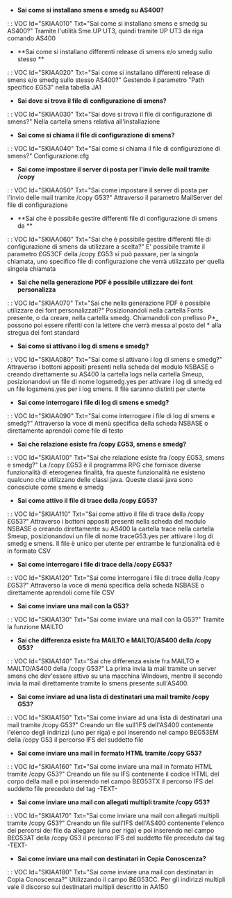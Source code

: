- **Sai come si installano smens e smedg su AS400?**

 :  : VOC Id="SKIAA010" Txt="Sai come si installano smens e smedg su AS400?"
Tramite l'utilità Sme.UP UT3, quindi tramite UP UT3 da riga comando AS400
- **Sai come si installano differenti release di smens e/o smedg sullo stesso **

 :  : VOC Id="SKIAA020" Txt="Sai come si installano differenti release di smens e/o smedg sullo stesso AS400?"
Gestendo il parametro "Path specifico £G53" nella tabella JA1
- **Sai dove si trova il file di configurazione di smens?**

 :  : VOC Id="SKIAA030" Txt="Sai dove si trova il file di configurazione di smens?"
Nella cartella smens relativa all'installazione
- **Sai come si chiama il file di configurazione di smens?**

 :  : VOC Id="SKIAA040" Txt="Sai come si chiama il file di configurazione di smens?"
Configurazione.cfg
- **Sai come impostare il server di posta per l'invio delle mail tramite /copy**

 :  : VOC Id="SKIAA050" Txt="Sai come impostare il server di posta per l'invio delle mail tramite /copy G53?"
Attraverso il parametro MailServer del file di configurazione
- **Sai che è possibile gestire differenti file di configurazione di smens da **

 :  : VOC Id="SKIAA060" Txt="Sai che è possibile gestire differenti file di configurazione di smens da utilizzare a scelta?"
E' possibile tramite il parametro £G53CF della /copy £G53 si può passare, per la singola chiamata, uno specifico file di configurazione che verrà utilizzato per quella singola chiamata
- **Sai che nella generazione PDF è possibile utilizzare dei font personalizza**

 :  : VOC Id="SKIAA070" Txt="Sai che nella generazione PDF è possibile utilizzare dei font personalizzati?"
Posizionandoli nella cartella Fonts presente, o da creare, nella cartella smedg. Chiamandoli con prefisso P*_ possono poi essere riferiti con la lettere che verrà messa al posto del * alla stregua dei font standard
- **Sai come si attivano i log di smens e smedg?**

 :  : VOC Id="SKIAA080" Txt="Sai come si attivano i log di smens e smedg?"
Attraverso i bottoni appositi presenti nella scheda del modulo NSBASE o creando direttamente su AS400 la cartella logs nella cartella Smeup, posizionandovi un file di nome logsmedg.yes per attivare i log di smedg ed un file logsmens.yes per i log smens. Il file saranno distinti per utente
- **Sai come interrogare i file di log di smens e smedg?**

 :  : VOC Id="SKIAA090" Txt="Sai come interrogare i file di log di smens e smedg?"
Attraverso la voce di menù specifica della scheda NSBASE o direttamente aprendoli come file di testo
- **Sai che relazione esiste fra /copy £G53, smens e smedg?**

 :  : VOC Id="SKIAA100" Txt="Sai che relazione esiste fra /copy £G53, smens e smedg?"
La /copy £G53 è il programma RPG che fornisce diverse funzionalità di eterogenea finalità, fra queste funzionalità ne esisteno qualcuno che utilizzano delle classi java. Queste classi java sono conosciute come smens e smedg
- **Sai come attivo il file di trace della /copy £G53?**

 :  : VOC Id="SKIAA110" Txt="Sai come attivo il file di trace della /copy £G53?"
Attraverso i bottoni appositi presenti nella scheda del modulo NSBASE o creando direttamente su AS400 la cartella trace nella cartella Smeup, posizionandovi un file di nome traceG53.yes per attivare i log di smedg e smens. Il file è unico per utente per entrambe le funzionalità ed è in formato CSV
- **Sai come interrogare i file di trace della /copy £G53?**

 :  : VOC Id="SKIAA120" Txt="Sai come interrogare i file di trace della /copy £G53?"
Attraverso la voce di menù specifica della scheda NSBASE o direttamente aprendoli come file CSV
- **Sai come inviare una mail con la G53?**

 :  : VOC Id="SKIAA130" Txt="Sai come inviare una mail con la G53?"
Tramite la funzione MAILTO
- **Sai che differenza esiste fra MAILTO e MAILTO/AS400 della /copy G53?**

 :  : VOC Id="SKIAA140" Txt="Sai che differenza esiste fra MAILTO e MAILTO/AS400 della /copy G53?"
La prima invia la mail tramite un server smens che dev'essere attivo su una macchina Windows, mentre il secondo invia la mail direttamente tramite lo smens presente sull'AS400.
- **Sai come inviare ad una lista di destinatari una mail tramite /copy G53?**

 :  : VOC Id="SKIAA150" Txt="Sai come inviare ad una lista di destinatari una mail tramite /copy G53?"
Creando un file sull'IFS dell'AS400 contenente l'elenco degli indirizzi (uno per riga) e poi inserendo nel campo B£G53EM della /copy G53 il percorso IFS del suddetto file
- **Sai come inviare una mail in formato HTML tramite /copy G53?**

 :  : VOC Id="SKIAA160" Txt="Sai come inviare una mail in formato HTML tramite /copy G53?"
Creando un file su IFS contenente il codice HTML del corpo della mail e poi inserendo nel campo B£G53TX il percorso IFS del suddetto file preceduto del tag -TEXT-
- **Sai come inviare una mail con allegati multipli tramite /copy G53?**

 :  : VOC Id="SKIAA170" Txt="Sai come inviare una mail con allegati multipli tramite /copy G53?"
Creando un file sull'IFS dell'AS400 contenente l'elenco dei percorsi dei file da allegare (uno per riga) e poi inserendo nel campo B£G53AT della /copy G53 il percorso IFS del suddetto file preceduto dal tag -TEXT-
- **Sai come inviare una mail con destinatari in Copia Conoscenza?**

 :  : VOC Id="SKIAA180" Txt="Sai come inviare una mail con destinatari in Copia Conoscenza?"
Utilizzando il campo B£G53CC. Per gli indirizzi multipli vale il discorso sui destinatari multipli descritto in AA150

